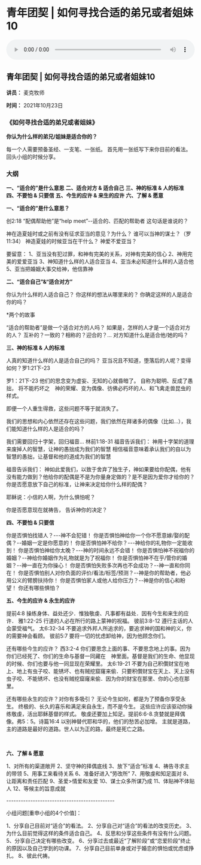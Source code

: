 # 青年团契 | 如何寻找合适的弟兄或者姐妹10

<audio style="width: 100%;" preload="false" controls controlslist="nodownload"><source src="http://file.simai.life/audio/mp3/2021/dantuan_10_211023.m4a" type="audio/mpeg">Your browser does not support the audio element.</audio>

## 青年团契 | 如何寻找合适的弟兄或者姐妹10

**讲员：** 麦克牧师

**时间：** 2021年10月23日

### 《如何寻找合适的弟兄或者姐妹》

**你认为什么样的弟兄/姐妹是适合你的？**

每一个人需要预备圣经、一支笔、一张纸。
首先用一张纸写下来你目前的看法。回头小组的时候分享。 

### **大纲**

**一、“适合的”是什么意思**
**二、适合对方 & 适合自己**
**三、神的标准 & 人的标准**
**四、不要怕 & 只要信**
**五、今生的应许 & 来生的应许**
**六、了解 & 愿意**



**一、“适合的”是什么意思？**

创2:18 “配偶帮助他”是“help meet”--适合的、匹配的帮助者
这句话是谁说的？

神在造夏娃时或之前有没有征求亚当的意见？为什么？
谁可以当神的谋士？（罗11:34）
神造夏娃的时候亚当在干什么？
神爱不爱亚当？

要留意：
1、亚当没有犯过罪，和神有完美的关系，对神有完美的信心
2、神用完美的爱爱亚当
3、神知道什么样的人适合亚当
4、亚当未必知道什么样的人适合他
5、亚当把婚姻大事交给神，他信靠神

 

**二、“适合自己”&“适合对方”**

你认为什么样的人适合自己？
你这样的想法从哪里来的？
你确定这样的人是适合你的吗？

*两个的故事

“适合的帮助者”是做一个适合对方的人吗？
如果是，怎样的人才是一个适合对方的人？
互补的？一致的？相称的？迎合的？...
对方知道什么是适合他/她的吗？



**三、神的标准 & 人的标准**

人真的知道什么样的人是适合自己的吗？
亚当况且不知道，堕落后的人呢？变得如何？罗1:21下-23

罗1：21下-23
他们的思念变为虚妄、无知的心就昏暗了。
自称为聪明、反成了愚拙，
将不能朽坏之　神的荣耀、变为偶像、彷佛必朽坏的人、和飞禽走兽昆虫的样式。

即便一个人重生得救，这些问题不等于就消失了。

我们的思想和内心依然还存在这些问题，我们依然在拜诸多的偶像（比如...），我们能知道什么样的人是适合的吗？ 

我们需要回归十字架，回归福音...
林前1:18-31 福音告诉我们：
神用十字架的道理来废掉人的智慧，让神的愚拙成为我们的智慧
相信福音意味着承认我们的自以为智慧的愚拙，让基督和他的道成为我们的智慧 

福音告诉我们： 
神如此爱我们，以致于舍弃了独生子，神如果要给你配偶，他有没有能力做到？他给你的配偶是不是为你量身定做的？是不是因为爱你才给你的？你是否愿意放下自己的标准，让神来决定给你什么样的配偶？ 

耶稣说：小信的人啊，为什么惧怕呢？ 

你是否愿意现在就祷告，
告诉神你的决定？  



**四、不要怕 & 只要信**

你是否惧怕找错人？---神不会犯错！
你是否惧怕神给你一个你不愿意嫁/娶的配偶？--婚姻一定是你愿意的！
你是否惧怕神不给你？---神给你的礼物你一定能收到！
你是否惧怕神给你太晚？---神的时间永远不会错！
你是否惧怕神不祝福你的婚姻？--神给你婚姻作为礼物就是为了祝福你！
你是否惧怕神不在乎/管你的婚姻？--神一直在为你操心！
你是否惧怕失败多次再也不会成功？--神一直和你同在！
你是否惧怕别人对你负面的评价/看法/标签/预测？--神是你的帮助者，他必用公义的臂膀扶持你！
你是否惧怕家人或他人给你压力？--神是你的信心和盼望！
你还有哪些惧怕？



**五、今生的应许 & 永生的应许**

提前4:8 操练身体、益处还少．惟独敬虔、凡事都有益处．因有今生和来生的应许．
雅1:22-25 行道的人必在所行的路上蒙神的祝福。
彼前3:8-12 遵行主话的人会蒙受福气。
太6:32-34 不要追求外邦人所追求的，要追求神的国和神的义，你的需要神会看顾。
彼前5:7 要将一切的忧虑卸给神，因为他顾念你们。

还有哪些今生的应许？
西3:2-4 你们要思念上面的事、不要思念地上的事。因为你们已经死了、你们的生命与基督一同藏在　神里面。基督是我们的生命、他显现的时候、你们也要与他一同显现在荣耀里。
太6:19-21 不要为自己积儹财宝在地上、地上有虫子咬、能锈坏、也有贼挖窟窿来偷．只要积儹财宝在天上、天上没有虫子咬、不能锈坏、也没有贼挖窟窿来偷．因为你的财宝在那里、你的心也在那里。 

还有哪些永生的应许？对你有多吸引？
无论今生如何，都是为了预备你享受永生。 
终极的、长久的喜乐和满足来自永生，而不是今生。
这些应许应该驱动你操练敬虔，活出耶稣基督的样式。
敬虔还要加上知足。提前6:6-8.贪婪就是拜偶像。弗5：5。诗篇16:4 以别神替代耶和华的，他们的愁苦必加增。
主就是道路，主的道路是最好的道路。世人以为正的路，最终是死亡之路。 

​      

**六、了解 & 愿意**

1、对所有的渠道敞开 
2、坚守神的择偶底线
3、放下“适合”标准 
4、祷告寻求主的带领
5、用事工来看待关系 
6、准备好进入“劳改所”
7、用敬虔和知足面对 
8、让距离和责任匹配
9、圣爱>情爱和友爱 
10、谋士众多所谋乃成
11、体贴神不体贴人 
12、等候主的旨意成就

\---------------------------------------------

小组问题[重申小组的4个价值]：

1、分享自己目前对“适合”的看法。
2、分享自己对“适合”的看法的改变历史。
3、为什么目前觉得这样的条件适合自己。
4、反思和分享这些条件有没有什么问题。
5、分享自己决定有哪些改变。
6、分享过去或最近“了解阶段”或“恋爱阶段”终止的原因以及自己学到的功课。
7、分享自己目前单身或对于婚恋的惧怕或忧虑或挣扎。
8、彼此代祷。    

 
